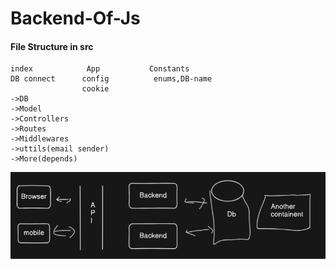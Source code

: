 # Backend-Of-Js
####  File Structure in src
    index            App           Constants
    DB connect      config          enums,DB-name
                    cookie
    ->DB
    ->Model
    ->Controllers
    ->Routes
    ->Middlewares
    ->uttils(email sender)
    ->More(depends)

![image of function](logo.png)

